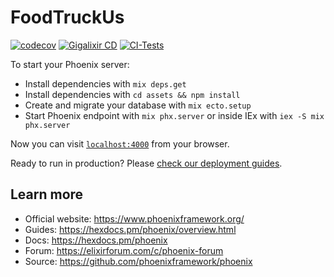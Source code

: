 # FoodTruckUs

[![codecov](https://codecov.io/gh/theguuholi/food_truck_us/branch/main/graph/badge.svg?token=aNDNhwJLWs)](https://codecov.io/gh/theguuholi/food_truck_us) 
[![Gigalixir CD](https://github.com/theguuholi/food_truck_us/actions/workflows/cd.yml/badge.svg)](https://github.com/theguuholi/food_truck_us/actions/workflows/cd.yml) 
[![CI-Tests](https://github.com/theguuholi/food_truck_us/actions/workflows/tests.yml/badge.svg)](https://github.com/theguuholi/food_truck_us/actions/workflows/tests.yml)

To start your Phoenix server:

  * Install dependencies with `mix deps.get`
  * Install dependencies with `cd assets && npm install`
  * Create and migrate your database with `mix ecto.setup`
  * Start Phoenix endpoint with `mix phx.server` or inside IEx with `iex -S mix phx.server`

Now you can visit [`localhost:4000`](http://localhost:4000) from your browser.

Ready to run in production? Please [check our deployment guides](https://hexdocs.pm/phoenix/deployment.html).

## Learn more

  * Official website: https://www.phoenixframework.org/
  * Guides: https://hexdocs.pm/phoenix/overview.html
  * Docs: https://hexdocs.pm/phoenix
  * Forum: https://elixirforum.com/c/phoenix-forum
  * Source: https://github.com/phoenixframework/phoenix
